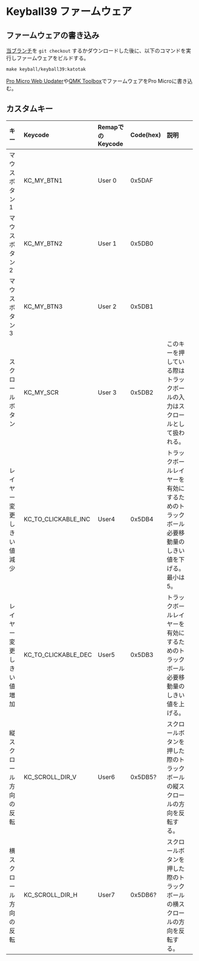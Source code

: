 # Keyball39 ファームウェア

## ファームウェアの書き込み

[当ブランチ](https://github.com/katotak/qmk_firmware/tree/keyball)を `git checkout` するかダウンロードした後に、以下のコマンドを実行しファームウェアをビルドする。

```
make keyball/keyball39:katotak
```

[Pro Micro Web Updater](https://sekigon-gonnoc.github.io/promicro-web-updater/index.html)や[QMK Toolbox](https://kbd.dailycraft.jp/claw44/buildguide/10_firmware/toolbox/)でファームウェアをPro Microに書き込む。

## カスタムキー

|キー|Keycode|RemapでのKeycode|Code(hex)|説明|
|:--|:--|:--|:--|:--|
|マウスボタン1|KC_MY_BTN1|User 0|0x5DAF||
|マウスボタン2|KC_MY_BTN2|User 1|0x5DB0||
|マウスボタン3|KC_MY_BTN3|User 2|0x5DB1||
|スクロールボタン|KC_MY_SCR|User 3|0x5DB2|このキーを押している際はトラックボールの入力はスクロールとして扱われる。|
|レイヤー変更しきい値減少|KC_TO_CLICKABLE_INC|User4|0x5DB4|トラックボールレイヤーを有効にするためのトラックボール必要移動量のしきい値を下げる。最小は5。|
|レイヤー変更しきい値増加|KC_TO_CLICKABLE_DEC|User5|0x5DB3|トラックボールレイヤーを有効にするためのトラックボール必要移動量のしきい値を上げる。|
|縦スクロール方向の反転|KC_SCROLL_DIR_V|User6|0x5DB5?|スクロールボタンを押した際のトラックボールの縦スクロールの方向を反転する。|
|横スクロール方向の反転|KC_SCROLL_DIR_H|User7|0x5DB6?|スクロールボタンを押した際のトラックボールの横スクロールの方向を反転する。|
